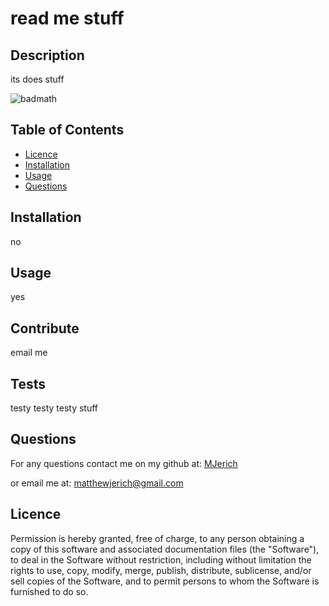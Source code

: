 
  # read me stuff

  ## Description

  its does stuff

  ![badmath](https://img.shields.io/badge/licence-MIT-brightgreen)

  ## Table of Contents

  - [Licence](#licence)
  - [Installation](#installation)
  - [Usage](#usage)
  - [Questions](#questions)

  ## Installation

  no

  ## Usage

  yes

  ## Contribute

  email me

  ## Tests

  testy testy testy stuff

  ## Questions

  For any questions contact me on my github at: [MJerich](https://github.com/MJerich)
  
  or email me at: [matthewjerich@gmail.com](mailto:matthewjerich@gmail.com)

  ## Licence

  Permission is hereby granted, free of charge, to any person obtaining a copy of this software and associated documentation files (the "Software"), to deal in the Software without restriction, including without limitation the rights to use, copy, modify, merge, publish, distribute, sublicense, and/or sell copies of the Software, and to permit persons to whom the Software is furnished to do so.
  